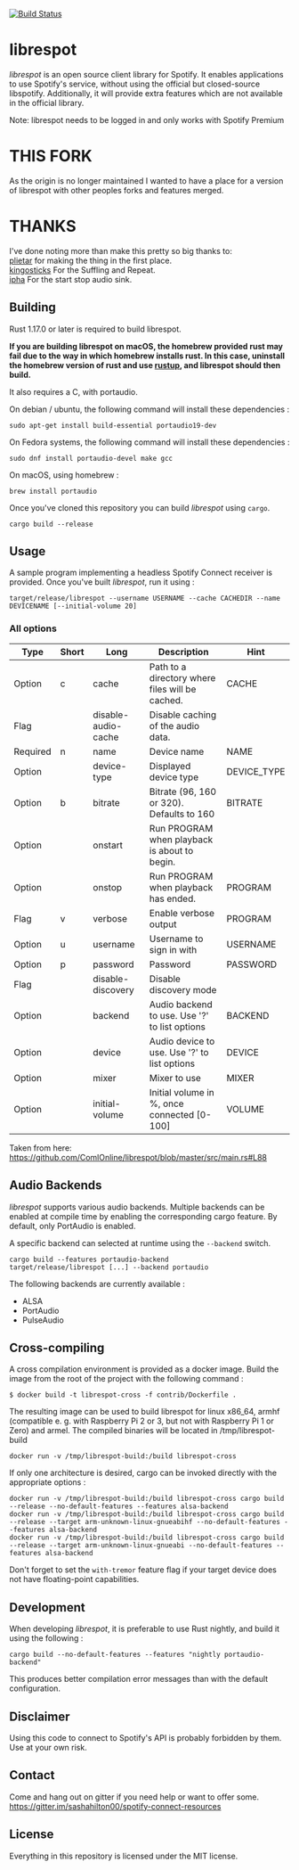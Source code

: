 [![Build Status](https://travis-ci.org/ComlOnline/librespot.svg?branch=master)](https://travis-ci.org/ComlOnline/librespot)

# librespot
*librespot* is an open source client library for Spotify. It enables
applications to use Spotify's service, without using the official but
closed-source libspotify. Additionally, it will provide extra features
which are not available in the official library.

Note: librespot needs to be logged in and only works with Spotify Premium

# THIS FORK
As the origin is no longer maintained I wanted to have a place for a version of librespot with other peoples forks and features merged.


# THANKS
I've done noting more than make this pretty so big thanks to:  
[plietar](https://github.com/plietar/) for making the thing in the first place.  
[kingosticks](https://github.com/kingosticks/) For the Suffling and Repeat.  
[ipha](https://github.com/ipha/) For the start stop audio sink.  

## Building
Rust 1.17.0 or later is required to build librespot.

**If you are building librespot on macOS, the homebrew provided rust may fail due to the way in which homebrew installs rust. In this case, uninstall the homebrew version of rust and use [rustup](https://www.rustup.rs/), and librespot should then build.**

It also requires a C, with portaudio.

On debian / ubuntu, the following command will install these dependencies :
```shell
sudo apt-get install build-essential portaudio19-dev
```

On Fedora systems, the following command will install these dependencies :
```shell
sudo dnf install portaudio-devel make gcc
```

On macOS, using homebrew :
```shell
brew install portaudio
```

Once you've cloned this repository you can build *librespot* using `cargo`.
```shell
cargo build --release
```

## Usage
A sample program implementing a headless Spotify Connect receiver is provided.
Once you've built *librespot*, run it using :
```shell
target/release/librespot --username USERNAME --cache CACHEDIR --name DEVICENAME [--initial-volume 20]
```

### All options

| Type     | Short | Long                | Description                                     | Hint        |
|----------|-------|---------------------|-------------------------------------------------|-------------|
| Option   | c     | cache               | Path to a directory where files will be cached. | CACHE       |
| Flag     |       | disable-audio-cache | Disable caching of the audio data.              |             |
| Required | n     | name                | Device name                                     | NAME        |
| Option   |       | device-type         | Displayed device type                           | DEVICE_TYPE |
| Option   | b     | bitrate             | Bitrate (96, 160 or 320). Defaults to 160       | BITRATE     |
| Option   |       | onstart             | Run PROGRAM when playback is about to begin.    |             |
| Option   |       | onstop              | Run PROGRAM when playback has ended.            | PROGRAM     |
| Flag     | v     | verbose             | Enable verbose output                           | PROGRAM     |
| Option   | u     | username            | Username to sign in with                        | USERNAME    |
| Option   | p     | password            | Password                                        | PASSWORD    |
| Flag     |       | disable-discovery   | Disable discovery mode                          |             |
| Option   |       | backend             | Audio backend to use. Use '?' to list options   | BACKEND     |
| Option   |       | device              | Audio device to use. Use '?' to list options    | DEVICE      |
| Option   |       | mixer               | Mixer to use                                    | MIXER       |
| Option   |       | initial-volume      | Initial volume in %, once connected [0-100]     | VOLUME      |

Taken from here:
https://github.com/ComlOnline/librespot/blob/master/src/main.rs#L88

## Audio Backends
*librespot* supports various audio backends. Multiple backends can be enabled at compile time by enabling the
corresponding cargo feature. By default, only PortAudio is enabled.

A specific backend can selected at runtime using the `--backend` switch.

```shell
cargo build --features portaudio-backend
target/release/librespot [...] --backend portaudio
```

The following backends are currently available :
- ALSA
- PortAudio
- PulseAudio

## Cross-compiling
A cross compilation environment is provided as a docker image.
Build the image from the root of the project with the following command :

```
$ docker build -t librespot-cross -f contrib/Dockerfile .
```

The resulting image can be used to build librespot for linux x86_64, armhf (compatible e. g. with Raspberry Pi 2 or 3, but not with Raspberry Pi 1 or Zero) and armel.
The compiled binaries will be located in /tmp/librespot-build

```
docker run -v /tmp/librespot-build:/build librespot-cross
```

If only one architecture is desired, cargo can be invoked directly with the appropriate options :
```shell
docker run -v /tmp/librespot-build:/build librespot-cross cargo build --release --no-default-features --features alsa-backend
docker run -v /tmp/librespot-build:/build librespot-cross cargo build --release --target arm-unknown-linux-gnueabihf --no-default-features --features alsa-backend
docker run -v /tmp/librespot-build:/build librespot-cross cargo build --release --target arm-unknown-linux-gnueabi --no-default-features --features alsa-backend
```

Don't forget to set the `with-tremor` feature flag if your target device does not have floating-point capabilities.

## Development
When developing *librespot*, it is preferable to use Rust nightly, and build it using the following :
```shell
cargo build --no-default-features --features "nightly portaudio-backend"
```

This produces better compilation error messages than with the default configuration.

## Disclaimer
Using this code to connect to Spotify's API is probably forbidden by them.
Use at your own risk.

## Contact
Come and hang out on gitter if you need help or want to offer some.
https://gitter.im/sashahilton00/spotify-connect-resources

## License
Everything in this repository is licensed under the MIT license.
